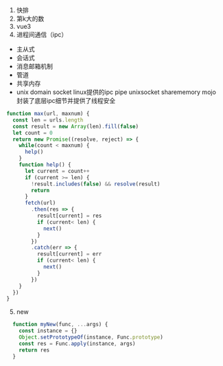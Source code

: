 1. 快排
2. 第k大的数
3. vue3
4. 进程间通信（ipc）
  - 主从式
  - 会话式 
  - 消息邮箱机制
  - 管道
  - 共享内存
  - unix domain socket
  linux提供的ipc pipe unixsocket sharememory
  mojo 封装了底层ipc细节并提供了线程安全
```js
function max(url, maxnum) {
  const len = urls.length
  const result = new Array(len).fill(false)
  let count = 0
  return new Promise((resolve, reject) => {
    while(count < maxnum) {
      help()
    }
    function help() {
      let current = count++
      if (current >= len) {
        !result.includes(false) && resolve(result)
        return
      }
      fetch(url)
        .then(res => {
          result[current] = res
          if (current< len) {
            next()
          }
        })
        .catch(err => {
          result[current] = err 
          if (current< len) {
            next()
          }
        })
    }
  })
}
```
5. new
```js
  function myNew(func, ...args) {
    const instance = {}
    Object.setPrototypeOf(instance, Func.prototype)
    const res = Func.apply(instance, args)
    return res
  }
```
